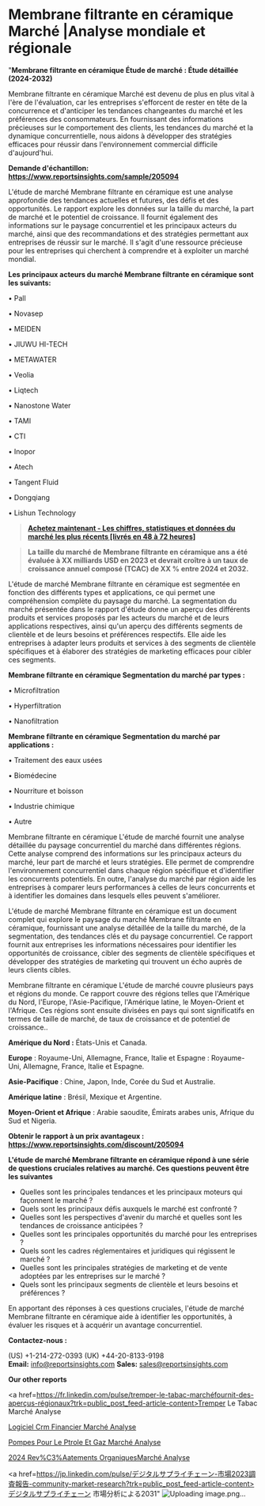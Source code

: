 # Membrane filtrante en céramique Marché |Analyse mondiale et régionale

"<strong>Membrane filtrante en céramique Étude de marché : Étude détaillée (2024-2032)</strong>

Membrane filtrante en céramique Marché est devenu de plus en plus vital à l'ère de l'évaluation, car les entreprises s'efforcent de rester en tête de la concurrence et d'anticiper les tendances changeantes du marché et les préférences des consommateurs. En fournissant des informations précieuses sur le comportement des clients, les tendances du marché et la dynamique concurrentielle, nous aidons à développer des stratégies efficaces pour réussir dans l'environnement commercial difficile d'aujourd'hui.

<strong>Demande d'échantillon: <a href=https://www.reportsinsights.com/sample/205094>https://www.reportsinsights.com/sample/205094</a></strong>

L'étude de marché Membrane filtrante en céramique est une analyse approfondie des tendances actuelles et futures, des défis et des opportunités. Le rapport explore les données sur la taille du marché, la part de marché et le potentiel de croissance. Il fournit également des informations sur le paysage concurrentiel et les principaux acteurs du marché, ainsi que des recommandations et des stratégies permettant aux entreprises de réussir sur le marché. Il s'agit d'une ressource précieuse pour les entreprises qui cherchent à comprendre et à exploiter un marché mondial.

<strong>Les principaux acteurs du marché Membrane filtrante en céramique sont les suivants:</strong>

• Pall

• Novasep

• MEIDEN

• JIUWU HI-TECH

• METAWATER

• Veolia

• Liqtech

• Nanostone Water

• TAMI

• CTI

• Inopor

• Atech

• Tangent Fluid

• Dongqiang

• Lishun Technology
<blockquote><a href=https://www.reportsinsights.com/buynow/205094><span style=text-decoration: underline;><strong>Achetez maintenant - Les chiffres, statistiques et données du marché les plus récents [livrés en 48 à 72 heures]</strong></span></a></blockquote>
<blockquote><span style=text-decoration: underline;><strong>La taille du marché de Membrane filtrante en céramique ans a été évaluée à XX milliards USD en 2023 et devrait croître à un taux de croissance annuel composé (TCAC) de XX % entre 2024 et 2032.</strong></span></blockquote>
L'étude de marché Membrane filtrante en céramique est segmentée en fonction des différents types et applications, ce qui permet une compréhension complète du paysage du marché. La segmentation du marché présentée dans le rapport d'étude donne un aperçu des différents produits et services proposés par les acteurs du marché et de leurs applications respectives, ainsi qu'un aperçu des différents segments de clientèle et de leurs besoins et préférences respectifs. Elle aide les entreprises à adapter leurs produits et services à des segments de clientèle spécifiques et à élaborer des stratégies de marketing efficaces pour cibler ces segments.

<strong>Membrane filtrante en céramique Segmentation du marché par types :</strong>

• Microfiltration

• Hyperfiltration

• Nanofiltration

<strong>Membrane filtrante en céramique Segmentation du marché par applications :</strong>

• Traitement des eaux usées

• Biomédecine

• Nourriture et boisson

• Industrie chimique

• Autre

Membrane filtrante en céramique L'étude de marché fournit une analyse détaillée du paysage concurrentiel du marché dans différentes régions. Cette analyse comprend des informations sur les principaux acteurs du marché, leur part de marché et leurs stratégies. Elle permet de comprendre l'environnement concurrentiel dans chaque région spécifique et d'identifier les concurrents potentiels. En outre, l'analyse du marché par région aide les entreprises à comparer leurs performances à celles de leurs concurrents et à identifier les domaines dans lesquels elles peuvent s'améliorer.

L'étude de marché Membrane filtrante en céramique est un document complet qui explore le paysage du marché Membrane filtrante en céramique, fournissant une analyse détaillée de la taille du marché, de la segmentation, des tendances clés et du paysage concurrentiel. Ce rapport fournit aux entreprises les informations nécessaires pour identifier les opportunités de croissance, cibler des segments de clientèle spécifiques et développer des stratégies de marketing qui trouvent un écho auprès de leurs clients cibles.

Membrane filtrante en céramique L'étude de marché couvre plusieurs pays et régions du monde. Ce rapport couvre des régions telles que l'Amérique du Nord, l'Europe, l'Asie-Pacifique, l'Amérique latine, le Moyen-Orient et l'Afrique. Ces régions sont ensuite divisées en pays qui sont significatifs en termes de taille de marché, de taux de croissance et de potentiel de croissance..

<strong>Amérique du Nord :</strong> États-Unis et Canada.

<strong>Europe</strong> : Royaume-Uni, Allemagne, France, Italie et Espagne : Royaume-Uni, Allemagne, France, Italie et Espagne.

<strong>Asie-Pacifique</strong> : Chine, Japon, Inde, Corée du Sud et Australie.

<strong>Amérique latine</strong> : Brésil, Mexique et Argentine.

<strong>Moyen-Orient et Afrique</strong> : Arabie saoudite, Émirats arabes unis, Afrique du Sud et Nigeria.

<strong>Obtenir le rapport à un prix avantageux : <a href=https://www.reportsinsights.com/discount/205094>https://www.reportsinsights.com/discount/205094</a></strong>

<strong>L'étude de marché Membrane filtrante en céramique répond à une série de questions cruciales relatives au marché. Ces questions peuvent être les suivantes</strong>
<ul>
  <li>Quelles sont les principales tendances et les principaux moteurs qui façonnent le marché ?</li>
  <li>Quels sont les principaux défis auxquels le marché est confronté ?</li>
  <li>Quelles sont les perspectives d'avenir du marché et quelles sont les tendances de croissance anticipées ?</li>
  <li>Quelles sont les principales opportunités du marché pour les entreprises ?</li>
  <li>Quels sont les cadres réglementaires et juridiques qui régissent le marché ?</li>
  <li>Quelles sont les principales stratégies de marketing et de vente adoptées par les entreprises sur le marché ?</li>
  <li>Quels sont les principaux segments de clientèle et leurs besoins et préférences ?</li>
</ul>
En apportant des réponses à ces questions cruciales, l'étude de marché Membrane filtrante en céramique aide à identifier les opportunités, à évaluer les risques et à acquérir un avantage concurrentiel.

<strong>Contactez-nous :</strong>

(US) +1-214-272-0393
(UK) +44-20-8133-9198
<strong>Email:</strong> <a>info@reportsinsights.com</a>
<strong>Sales:</strong> <a>sales@reportsinsights.com</a>

<strong>Our other reports</strong>

<a href=https://fr.linkedin.com/pulse/tremper-le-tabac-marchéfournit-des-aperçus-régionaux?trk=public_post_feed-article-content>Tremper Le Tabac Marché Analyse</a>

<a href=https://www.linkedin.com/pulse/logiciel-crm-financier-march%C3%A9-rapport-2024-zrcaf/>Logiciel Crm Financier Marché Analyse</a>

<a href=https://www.linkedin.com/pulse/pompes-pour-le-p%C3%A9trole-et-gaz-march%C3%A9-rapport-jvh6f/>Pompes Pour Le Ptrole Et Gaz Marché Analyse</a>

<a href=https://www.linkedin.com/pulse/2024-rev%C3%AAtements-organiquesmarch%C3%A9-domaines-de-mosbc/>2024 Rev%C3%Aatements OrganiquesMarché Analyse</a>

<a href=https://jp.linkedin.com/pulse/デジタルサプライチェーン-市場2023調査報告-community-market-research?trk=public_post_feed-article-content>デジタルサプライチェーン 市場分析による2031</a>"
![Uploading image.png…]()
